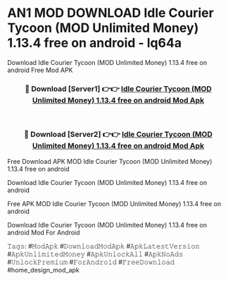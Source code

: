 # AN1 MOD DOWNLOAD Idle Courier Tycoon (MOD Unlimited Money) 1.13.4 free on android - lq64a
Download Idle Courier Tycoon (MOD Unlimited Money) 1.13.4 free on android Free Mod APK

<div align="center">
<h3>🔴 Download [Server1] 👉👉 <a href="https://apk-comot.site?title=Idle_Courier_Tycoon_(MOD_Unlimited_Money)_1.13.4_free_on_android">Idle Courier Tycoon (MOD Unlimited Money) 1.13.4 free on android Mod Apk</a></h3><br>

<h3>🔴 Download [Server2] 👉👉 <a href="https://apk-comot.site?title=Idle_Courier_Tycoon_(MOD_Unlimited_Money)_1.13.4_free_on_android">Idle Courier Tycoon (MOD Unlimited Money) 1.13.4 free on android Mod Apk</a></h3>
</div>


Free Download APK MOD Idle Courier Tycoon (MOD Unlimited Money) 1.13.4 free on android

Download Idle Courier Tycoon (MOD Unlimited Money) 1.13.4 free on android 

Free APK MOD Idle Courier Tycoon (MOD Unlimited Money) 1.13.4 free on android 

Download Idle Courier Tycoon (MOD Unlimited Money) 1.13.4 free on android Mod For Android

𝚃𝚊𝚐𝚜: #𝙼𝚘𝚍𝙰𝚙𝚔 #𝙳𝚘𝚠𝚗𝚕𝚘𝚊𝚍𝙼𝚘𝚍𝙰𝚙𝚔 #𝙰𝚙𝚔𝙻𝚊𝚝𝚎𝚜𝚝𝚅𝚎𝚛𝚜𝚒𝚘𝚗 #𝙰𝚙𝚔𝚄𝚗𝚕𝚒𝚖𝚒𝚝𝚎𝚍𝙼𝚘𝚗𝚎𝚢 #𝙰𝚙𝚔𝚄𝚗𝚕𝚘𝚌𝚔𝙰𝚕𝚕 #𝙰𝚙𝚔𝙽𝚘𝙰𝚍𝚜 #𝚄𝚗𝚕𝚘𝚌𝚔𝙿𝚛𝚎𝚖𝚒𝚞𝚖 #𝙵𝚘𝚛𝙰𝚗𝚍𝚛𝚘𝚒𝚍 #𝙵𝚛𝚎𝚎𝙳𝚘𝚠𝚗𝚕𝚘𝚊𝚍 #home_design_mod_apk